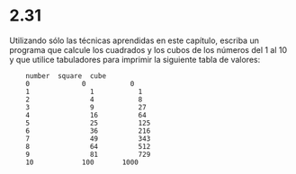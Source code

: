 # 2.31 

Utilizando sólo las técnicas aprendidas en este capítulo, escriba un programa que calcule los cuadrados y los cubos de los números del 1 al 10 y que utilice  tabuladores para imprimir la siguiente tabla de valores:


 
		number	square	cube
		0	  		  0			  0
		1			    1  			1         
		2				4  			8
		3				9	  		27
		4				16			64
		5				25			125
		6				36			216
		7				49			343
		8				64			512
		9				81			729
		10			  100  		1000
